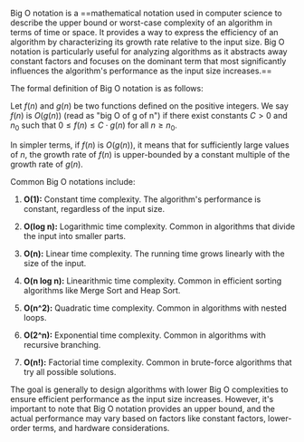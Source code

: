 Big O notation is a ==mathematical notation used in computer science to describe the upper bound or worst-case complexity of an algorithm in terms of time or space. It provides a way to express the efficiency of an algorithm by characterizing its growth rate relative to the input size. Big O notation is particularly useful for analyzing algorithms as it abstracts away constant factors and focuses on the dominant term that most significantly influences the algorithm's performance as the input size increases.==

The formal definition of Big O notation is as follows:

Let $f(n)$ and $g(n)$ be two functions defined on the positive integers. We say $f(n)$ is $O(g(n))$ (read as "big O of g of n") if there exist constants $C > 0$ and $n_0$ such that $0 \leq f(n) \leq C \cdot g(n)$ for all $n \geq n_0$.

In simpler terms, if $f(n)$ is $O(g(n))$, it means that for sufficiently large values of $n$, the growth rate of $f(n)$ is upper-bounded by a constant multiple of the growth rate of $g(n)$.

Common Big O notations include:

1. **O(1):** Constant time complexity. The algorithm's performance is constant, regardless of the input size.
  
2. **O(log n):** Logarithmic time complexity. Common in algorithms that divide the input into smaller parts.

3. **O(n):** Linear time complexity. The running time grows linearly with the size of the input.

4. **O(n log n):** Linearithmic time complexity. Common in efficient sorting algorithms like Merge Sort and Heap Sort.

5. **O(n^2):** Quadratic time complexity. Common in algorithms with nested loops.

6. **O(2^n):** Exponential time complexity. Common in algorithms with recursive branching.

7. **O(n!):** Factorial time complexity. Common in brute-force algorithms that try all possible solutions.

The goal is generally to design algorithms with lower Big O complexities to ensure efficient performance as the input size increases. However, it's important to note that Big O notation provides an upper bound, and the actual performance may vary based on factors like constant factors, lower-order terms, and hardware considerations.